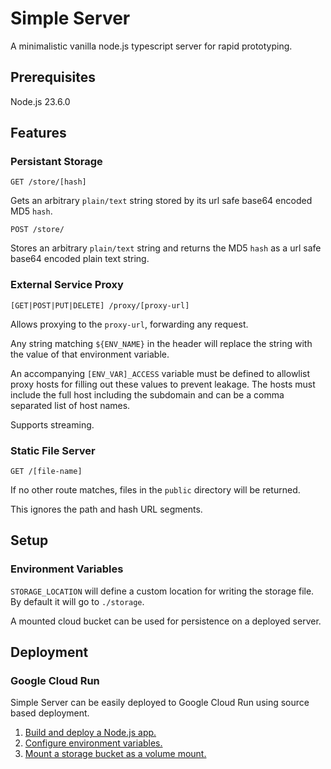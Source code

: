 # Simple Server

A minimalistic vanilla node.js typescript server for rapid prototyping.

## Prerequisites

Node.js 23.6.0

## Features

### Persistant Storage

`GET /store/[hash]`

Gets an arbitrary `plain/text` string stored by its url safe base64 encoded MD5 `hash`.

`POST /store/`

Stores an arbitrary `plain/text` string and returns the MD5 `hash` as a url safe base64 encoded plain text string.

### External Service Proxy

`[GET|POST|PUT|DELETE] /proxy/[proxy-url]`

Allows proxying to the `proxy-url`, forwarding any request.

Any string matching `${ENV_NAME}` in the header will replace the string with the value of that environment variable.

An accompanying `[ENV_VAR]_ACCESS` variable must be defined to allowlist proxy hosts for filling out these values to prevent leakage. The hosts must include the full host including the subdomain and can be a comma separated list of host names.

Supports streaming.

### Static File Server

`GET /[file-name]`

If no other route matches, files in the `public` directory will be returned.

This ignores the path and hash URL segments.

## Setup

### Environment Variables

`STORAGE_LOCATION` will define a custom location for writing the storage file. By default it will go to `./storage`.

A mounted cloud bucket can be used for persistence on a deployed server.

## Deployment

### Google Cloud Run

Simple Server can be easily deployed to Google Cloud Run using source based deployment.

1. [Build and deploy a Node.js app.](https://cloud.google.com/run/docs/quickstarts/build-and-deploy/deploy-nodejs-service)
2. [Configure environment variables.](https://cloud.google.com/run/docs/configuring/services/environment-variables)
3. [Mount a storage bucket as a volume mount.](https://cloud.google.com/run/docs/configuring/services/cloud-storage-volume-mounts)
